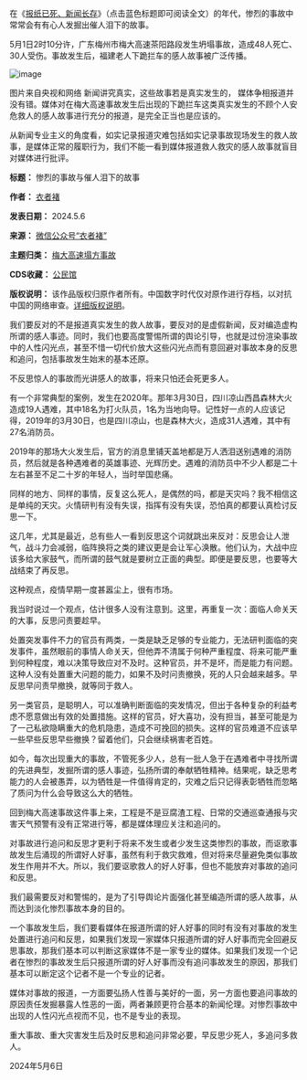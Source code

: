在《[报纸已死、新闻长存](http://mp.weixin.qq.com/s?__biz=MzU4NjExNTEwNQ==&mid=2247483677&idx=1&sn=cac5db9d05626415a504218b1a9b9559&chksm=fd817053caf6f945a438b8e3aa96c0f55c2672db3e56808d8fbc480718f3927e87ee0e0b16e9&scene=21#wechat_redirect)》（点击蓝色标题即可阅读全文）的年代，惨烈的事故中常常会有有心人发掘出催人泪下的故事。


5月1日2时10分许，广东梅州市梅大高速茶阳路段发生坍塌事故，造成48人死亡、30人受伤。事故发生后，福建老人下跪拦车的感人故事被广泛传播。‍‍‍‍‍‍‍‍‍‍‍‍‍‍‍‍‍‍‍‍‍‍‍‍‍‍


![image](https://chinadigitaltimes.net/chinese/files/2024/05/post-707592-6638c40c419cd.)  

图片来自央视和网络
新闻讲究真实，这些故事若是真实发生的， 媒体争相报道并没有错。媒体对在梅大高速事故发生后出现的下跪拦车这类真实发生的不顾个人安危救人的感人故事进行充分的报道，是完全正当也是应该的。


从新闻专业主义的角度看，如实记录报道灾难包括如实记录事故现场发生的救人故事，是媒体正常的履职行为，我们不能一看到媒体报道救人救灾的感人故事就盲目对媒体进行批评。




**标题：** 惨烈的事故与催人泪下的故事  

**作者：** [衣者褚](https://chinadigitaltimes.net/space/衣者褚)  

**发表日期：** 2024.5.6  

**来源：** [微信公众号“衣者褚”](https://web.archive.org/web/https://mp.weixin.qq.com/s/IQKYVlhhQ3MZH7k6OLAZbw)  

**主题归类：** [梅大高速塌方事故](https://chinadigitaltimes.net/space/梅大高速塌方事故)  

**CDS收藏：** [公民馆](https://chinadigitaltimes.net/space/%E5%85%AC%E6%B0%91%E9%A6%86)  

**版权说明：** 该作品版权归原作者所有。中国数字时代仅对原作进行存档，以对抗中国的网络审查。[详细版权说明](https://chinadigitaltimes.net/chinese/copyright)。


我们要反对的不是报道真实发生的救人故事，要反对的是虚假新闻，反对编造虚构所谓的感人事迹。同时，我们也要高度警惕所谓的舆论引导，也就是过份渲染事故中的人性闪光点，甚至不惜一切代价放大这些闪光点而有意回避对事故本身的反思和追问，包括事故发生始末的基本还原。‍‍‍‍‍‍‍‍‍‍‍‍‍‍‍‍‍‍‍‍‍‍‍‍‍‍‍


不反思惊人的事故而光讲感人的故事，将来只怕还会死更多人。


有一个非常典型的案例，发生在2020年。那年3月30日，四川凉山西昌森林大火造成19人遇难，其中18名为打火队员，1名为当地向导。记性好一点的人应该记得，2019年的3月30日，也是四川凉山，也是森林大火，造成31人遇难，其中有27名消防员。


2019年的那场大火发生后，官方的消息里铺天盖地都是万人洒泪送别遇难的消防员，然后就是各种遇难者的英雄事迹、光辉历史。遇难的消防员中不少人都是二十左右甚至不足二十岁的年轻人，当时举国悲痛。


同样的地方、同样的事情，反复这么死人，是偶然的吗，都是天灾吗？我不相信这是单纯的天灾。火情研判有没有失误，指挥有没有失误，恐怕真的都要认真检讨反思一下。


这几年，尤其是最近，总有些人一看到反思这个词就跳出来反对：反思会让人泄气，战斗力会减弱，临阵换将之类的建议更是会让军心涣散。他们认为，大战中应该多给大家鼓气，而所谓的鼓气就是要树立正面的典型。即便是要反思，也要等大战结束了再反思。


这种观点，疫情早期一度甚嚣尘上，很有市场。


我当时说过一个观点，估计很多人没有注意到。这里，再重复一次：面临人命关天的大事，反思问责要趁早。


处置突发事件不力的官员有两类，一类是缺乏足够的专业能力，无法研判面临的突发事件，虽然眼前的事情人命关天，但他弄不清属于何种严重程度、将来可能严重到何种程度，难以决策导致应对不及时。这种官员，并不是坏，而是能力有问题。这种人没有处置重大问题的能力，如果不及时问责撤换，死的人只会越来越多。早反思早问责早撤换，就等同于救人。


另一类官员，是聪明人，可以准确判断面临的突发情况，但出于各种复杂的利益考虑不愿意做出有效的处置措施。这样的官员，好大喜功，没有担当，甚至可能是为了一己私欲隐瞒重大的危机隐患，造成不可挽回的损失。这样的官员难道不应该早一些早些反思早些撤换？留着他们，只会继续祸害老百姓。


如今，每次出现重大的事故，不管死多少人，总有一批人急于在遇难者中寻找所谓的先进典型，发掘所谓的感人事迹，弘扬所谓的奉献牺牲精神。结果呢，缺乏思考能力的人会被愚弄，以为牺牲是一件值得肯定的，灾难之后只记得表彰牺牲而忽略了质问为什么会导致这么大的牺牲。


回到梅大高速事故这件事上来，工程是不是豆腐渣工程、日常的交通巡查通报与灾害天气预警有没有正常进行等，都是媒体理应关注和追问的。


对事故进行追问和反思才更利于将来不发生或者少发生这类惨烈的事故，而讴歌事故发生后涌现的所谓好人好事，虽然有利于救灾救难，但对将来尽量避免类似事故发生作用并不大。所以，我们要讴歌救人的好人好事，但也不能放弃对事故的追问和反思。


我们最需要反对和警惕的，是为了引导舆论片面强化甚至编造所谓的感人故事，从而达到淡化惨烈事故本身的目的。


一个事故发生后，我们要看媒体在报道所谓的好人好事的同时有没有对事故的发生处置进行追问和反思，如果我们发现一家媒体只报道所谓的好人好事而完全回避反思事故，那我们基本可以判断这家媒体不是一家专业的媒体。如果我们发现一个记者在惨烈的事故发生后只报道所谓的好人好事而没有追问事故发生的原因，那我们基本可以断定这个记者不是一个专业的记者。


媒体对事故的报道，一方面要弘扬人性善与美好的一面，另一方面也要追问事故的原因责任发掘暴露人性恶的一面，两者兼顾更符合基本的新闻伦理。对惨烈事故中出现的人性闪光点视而不见，也不是专业的表现。


重大事故、重大灾害发生后及时反思和追问非常必要，早反思少死人，多追问多救人。


2024年5月6日



